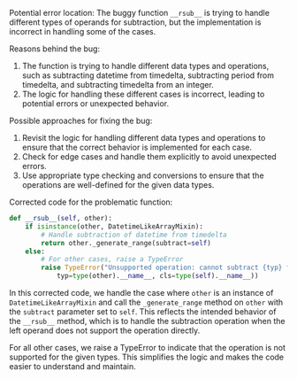 Potential error location: The buggy function `__rsub__` is trying to handle different types of operands for subtraction, but the implementation is incorrect in handling some of the cases.

Reasons behind the bug:
1. The function is trying to handle different data types and operations, such as subtracting datetime from timedelta, subtracting period from timedelta, and subtracting timedelta from an integer.
2. The logic for handling these different cases is incorrect, leading to potential errors or unexpected behavior.

Possible approaches for fixing the bug:
1. Revisit the logic for handling different data types and operations to ensure that the correct behavior is implemented for each case.
2. Check for edge cases and handle them explicitly to avoid unexpected errors.
3. Use appropriate type checking and conversions to ensure that the operations are well-defined for the given data types.

Corrected code for the problematic function:

```python
def __rsub__(self, other):
    if isinstance(other, DatetimeLikeArrayMixin):
        # Handle subtraction of datetime from timedelta
        return other._generate_range(subtract=self)
    else:
        # For other cases, raise a TypeError
        raise TypeError("Unsupported operation: cannot subtract {typ} from {cls}".format(
            typ=type(other).__name__, cls=type(self).__name__))
```
In this corrected code, we handle the case where `other` is an instance of `DatetimeLikeArrayMixin` and call the `_generate_range` method on `other` with the `subtract` parameter set to `self`. This reflects the intended behavior of the `__rsub__` method, which is to handle the subtraction operation when the left operand does not support the operation directly.

For all other cases, we raise a TypeError to indicate that the operation is not supported for the given types. This simplifies the logic and makes the code easier to understand and maintain.